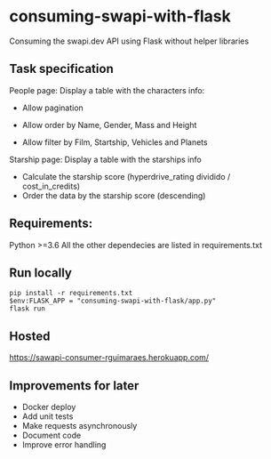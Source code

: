 # consuming-swapi-with-flask
Consuming the swapi.dev API using Flask without helper libraries

## Task specification
 People page: Display a table with the characters info:

  - Allow pagination

  - Allow order by Name, Gender, Mass and Height 

  - Allow filter by Film, Startship, Vehicles and Planets

Starship page: Display a table with the starships info 
  - Calculate the starship score (hyperdrive_rating dividido / cost_in_credits)
  - Order the data by the starship score (descending)

## Requirements:
Python >=3.6
All the other dependecies are listed in requirements.txt 

## Run locally

```
pip install -r requirements.txt
$env:FLASK_APP = "consuming-swapi-with-flask/app.py"
flask run
```

## Hosted
https://sawapi-consumer-rguimaraes.herokuapp.com/

## Improvements for later

- Docker deploy 
- Add unit tests
- Make requests asynchronously
- Document code
- Improve error handling

